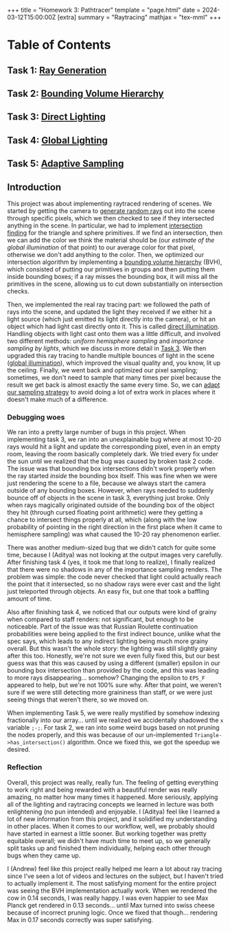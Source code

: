 +++
title = "Homework 3: Pathtracer"
template = "page.html"
date = 2024-03-12T15:00:00Z
[extra]
summary = "Raytracing"
mathjax = "tex-mml"
+++

# Table of Contents
## Task 1: [Ray Generation](task1)
## Task 2: [Bounding Volume Hierarchy](task2)
## Task 3: [Direct Lighting](task3)
## Task 4: [Global Lighting](task4)
## Task 5: [Adaptive Sampling](task5)

## Introduction
This project was about implementing raytraced rendering of scenes.
We started by getting the camera to [generate random rays](./task1) out into the scene through specific pixels, which we then checked to see if they intersected anything in the scene.
In particular, we had to implement [intersection finding](./task1) for the triangle and sphere primitives. 
If we find an intersection, then we can add the color we think the material should be (our *estimate of the global illumination* of that point) to our average color for that pixel, otherwise we don't add anything to the color.
Then, we optimized our intersection algorithm by implementing a [bounding volume hierarchy](./task2) (BVH), which consisted of putting our primitives in groups and then putting them inside bounding boxes; if a ray misses the bounding box, it will miss all the primitives in the scene, allowing us to cut down substantially on intersection checks.

Then, we implemented the real ray tracing part: we followed the path of rays into the scene, and updated the light they received if we either hit a light source (which just emitted its light directly into the camera), or hit an object which had light cast directly onto it. 
This is called [direct illumination](./task3).
Handling objects with light cast onto them was a little difficult, and involved two different methods: *uniform hemisphere sampling* and *importance sampling by lights*, which we discuss in more detail in [Task 3](./task3).
We then upgraded this ray tracing to handle multiple bounces of light in the scene ([global illumination](./task4)), which improved the visual quality and, you know, lit up the ceiling.
Finally, we went back and optimized our pixel sampling; sometimes, we don't need to sample that many times per pixel because the result we get back is almost exactly the same every time. 
So, we can [adapt our sampling strategy](./task5) to avoid doing a lot of extra work in places where it doesn't make much of a difference. 

### Debugging woes

We ran into a pretty large number of bugs in this project.
When implementing task 3, we ran into an unexplainable bug where at most 10-20 rays would hit a light and update the corresponding pixel, even in an empty room, leaving the room basically completely dark.
We tried every fix under the sun until we realized that the bug was caused by broken task 2 code.
The issue was that bounding box intersections didn't work properly when the ray started *inside* the bounding box itself.
This was fine when we were just rendering the scene to a file, because we always start the camera outside of any bounding boxes.
However, when rays needed to suddenly bounce off of objects in the scene in task 3, everything just broke.
Only when rays magically originated outside of the bounding box of the object they hit (through cursed floating point arithmetic) were they getting a chance to intersect things properly at all, which (along with the low probability of pointing in the right direction in the first place when it came to hemisphere sampling) was what caused the 10-20 ray phenomenon earlier. 

There was another medium-sized bug that we didn't catch for quite some time, because I (Aditya) was not looking at the output images very carefully.
After finishing task 4 (yes, it took me that long to realize), I finally realized that there were no shadows in any of the importance sampling renders.
The problem was simple: the code never checked that light could actually reach the point that it intersected, so no shadow rays were ever cast and the light just teleported through objects.
An easy fix, but one that took a baffling amount of time.

Also after finishing task 4, we noticed that our outputs were kind of grainy when compared to staff renders: not significant, but enough to be noticeable.
Part of the issue was that Russian Roulette continuation probabilities were being applied to the first indirect bounce, unlike what the spec says, which leads to any indirect lighting being much more grainy overall.
But this wasn't the whole story: the lighting was still slightly grainy after this too. 
Honestly, we're not sure we even fully fixed this, but our best guess was that this was caused by using a different (smaller) epsilon in our bounding box intersection than provided by the code, and this was leading to more rays disappearing... somehow? 
Changing the epsilon to `EPS_F` appeared to help, but we're not 100% sure why. 
After that point, we weren't sure if we were still detecting more graininess than staff, or we were just seeing things that weren't there, so we moved on. 

When implementing Task 5, we were really mystified by somehow indexing fractionally into our array... until we realized we accidentally shadowed the `x` variable `;-;`. For task 2, we ran into some weird bugs based on not pruning the nodes properly, and this was because of our un-implemented `Triangle->has_intersection()` algorithm. Once we fixed this, we got the speedup we desired.
### Reflection
Overall, this project was really, really fun. 
The feeling of getting everything to work right and being rewarded with a beautiful render was really amazing, no matter how many times it happened.
More seriously, applying all of the lighting and raytracing concepts we learned in lecture was both enlightening (no pun intended) and enjoyable. 
I (Aditya) feel like I learned a lot of new information from this project, and it solidified my understanding in other places. 
When it comes to our workflow, well, we probably should have started in earnest a little sooner. 
But working together was pretty equitable overall; we didn't have much time to meet up, so we generally split tasks up and finished them individually, helping each other through bugs when they came up.

I (Andrew) feel like this project really helped me learn a lot about ray tracing since I've seen a lot of videos and lectures on the subject, but I haven't tried to actually implement it. The most satisfying moment for the entire project was seeing the BVH implementation actually work. When we rendered the cow in 0.14 seconds, I was really happy. I was even happier to see Max Planck get rendered in 0.13 seconds... until Max turned into swiss cheese because of incorrect pruning logic. Once we fixed that though... rendering Max in 0.17 seconds correctly was super satisfying.


